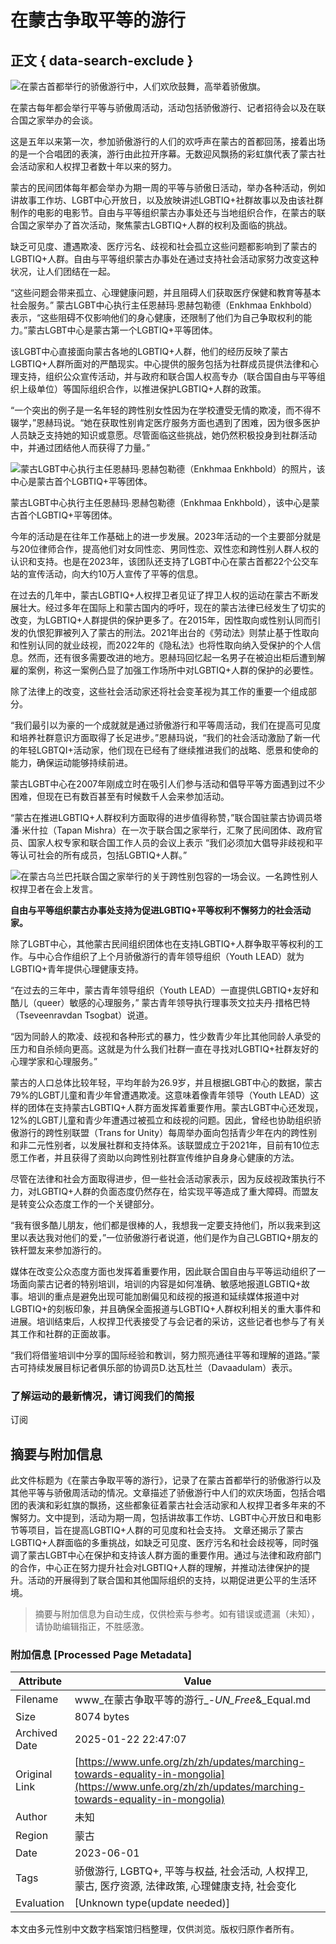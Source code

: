 # 在蒙古争取平等的游行

## 正文 { data-search-exclude }


![在蒙古首都举行的骄傲游行中，人们欢欣鼓舞，高举着骄傲旗。](https://www.unfe.org/sites/default/files/inline-images/image.jpg)

在蒙古每年都会举行平等与骄傲周活动，活动包括骄傲游行、记者招待会以及在联合国之家举办的会谈。  

这是五年以来第一次，参加骄傲游行的人们的欢呼声在蒙古的首都回荡，接着出场的是一个合唱团的表演，游行由此拉开序幕。无数迎风飘扬的彩虹旗代表了蒙古社会活动家和人权捍卫者数十年以来的努力。  

蒙古的民间团体每年都会举办为期一周的平等与骄傲日活动，举办各种活动，例如讲故事工作坊、LGBT中心开放日，以及放映讲述LGBTIQ+社群故事以及由该社群制作的电影的电影节。自由与平等组织蒙古办事处还与当地组织合作，在蒙古的联合国之家举办了首次活动，聚焦蒙古LGBTIQ+人群的权利及面临的挑战。 

缺乏可见度、遭遇欺凌、医疗污名、歧视和社会孤立这些问题都影响到了蒙古的LGBTIQ+人群。自由与平等组织蒙古办事处在通过支持社会活动家努力改变这种状况，让人们团结在一起。 

“这些问题会带来孤立、心理健康问题，并且阻碍人们获取医疗保健和教育等基本社会服务。” 蒙古LGBT中心执行主任恩赫玛∙恩赫包勒德（Enkhmaa Enkhbold）表示，“这些阻碍不仅影响他们的身心健康，还限制了他们为自己争取权利的能力。”蒙古LGBT中心是蒙古第一个LGBTIQ+平等团体。

该LGBT中心直接面向蒙古各地的LGBTIQ+人群，他们的经历反映了蒙古LGBTIQ+人群所面对的严酷现实。中心提供的服务包括为社群成员提供法律和心理支持，组织公众宣传活动，并与政府和联合国人权高专办（联合国自由与平等组织上级单位）等国际组织合作，以推进保护LGBTIQ+人群的政策。  

“一个突出的例子是一名年轻的跨性别女性因为在学校遭受无情的欺凌，而不得不辍学，”恩赫玛说。“她在获取性别肯定医疗服务方面也遇到了困难，因为很多医护人员缺乏支持她的知识或意愿。尽管面临这些挑战，她仍然积极投身到社群活动中，并通过团结他人而获得了力量。” 

![蒙古LGBT中心执行主任恩赫玛∙恩赫包勒德（Enkhmaa Enkhbold）的照片，该中心是蒙古首个LGBTIQ+平等团体。](https://www.unfe.org/sites/default/files/inline-images/8a30a608-fbf0-404f-96cd-62493da30b2d_0.JPG)

蒙古LGBT中心执行主任恩赫玛∙恩赫包勒德（Enkhmaa Enkhbold），该中心是蒙古首个LGBTIQ+平等团体。  

今年的活动是在往年工作基础上的进一步发展。2023年活动的一个主要部分就是与20位律师合作，提高他们对女同性恋、男同性恋、双性恋和跨性别人群人权的认识和支持。也是在2023年，该团队还支持了LGBT中心在蒙古首都22个公交车站的宣传活动，向大约10万人宣传了平等的信息。

在过去的几年中，蒙古LGBTIQ+人权捍卫者见证了捍卫人权的运动在蒙古不断发展壮大。经过多年在国际上和蒙古国内的呼吁，现在的蒙古法律已经发生了切实的改变，为LGBTIQ+人群提供的保护更多了。在2015年，因性取向或性别认同而引发的仇恨犯罪被列入了蒙古的刑法。2021年出台的《劳动法》则禁止基于性取向和性别认同的就业歧视，而2022年的《隐私法》也将性取向纳入受保护的个人信息。然而，还有很多需要改进的地方。恩赫玛回忆起一名男子在被迫出柜后遭到解雇的案例，称这一案例凸显了加强工作场所中对LGBTIQ+人群的保护的必要性。 

除了法律上的改变，这些社会活动家还将社会变革视为其工作的重要一个组成部分。  

“我们最引以为豪的一个成就就是通过骄傲游行和平等周活动，我们在提高可见度和培养社群意识方面取得了长足进步。”恩赫玛说，“我们的社会活动激励了新一代的年轻LGBTQI+活动家，他们现在已经有了继续推进我们的战略、愿景和使命的能力，确保运动能够持续前进。 

蒙古LGBT中心在2007年刚成立时在吸引人们参与活动和倡导平等方面遇到过不少困难，但现在已有数百甚至有时候数千人会来参加活动。 

“蒙古在推进LGBTIQ+人群权利方面取得的进步值得称赞，”联合国驻蒙古协调员塔潘∙米什拉（Tapan Mishra）在一次于联合国之家举行，汇聚了民间团体、政府官员、国家人权专家和联合国工作人员的会议上表示 “我们必须加大倡导非歧视和平等认可社会的所有成员，包括LGBTIQ+人群。” 

![在蒙古乌兰巴托联合国之家举行的关于跨性别包容的一场会议。一名跨性别人权捍卫者在会上发言。](https://www.unfe.org/sites/default/files/inline-images/20240827_152703.jpg)

**自由与平等组织蒙古办事处支持为促进LGBTIQ+平等权利不懈努力的社会活动家。** 

除了LGBT中心，其他蒙古民间组织团体也在支持LGBTIQ+人群争取平等权利的工作。与中心合作组织了上个月骄傲游行的青年领导组织（Youth LEAD）就为LGBTIQ+青年提供心理健康支持。 

“在过去的三年中，蒙古青年领导组织（Youth LEAD）一直提供LGBTIQ+友好和酷儿（queer）敏感的心理服务，” 蒙古青年领导执行理事茨文拉夫丹∙措格巴特（Tseveenravdan Tsogbat）说道。 

“因为同龄人的欺凌、歧视和各种形式的暴力，性少数青少年比其他同龄人承受的压力和自杀倾向更高。这就是为什么我们社群一直在寻找对LGBTIQ+社群友好的心理学家和心理服务。” 

蒙古的人口总体比较年轻，平均年龄为26.9岁，并且根据LGBT中心的数据，蒙古79%的LGBT儿童和青少年曾遭遇欺凌。这意味着像青年领导（Youth LEAD）这样的团体在支持蒙古LGBTIQ+人群方面发挥着重要作用。蒙古LGBT中心还发现，12%的LGBT儿童和青少年遭遇过被孤立和歧视的问题。因此，曾经也协助组织骄傲游行的跨性别联盟（Trans for Unity）每周举办面向包括青少年在内的跨性别和非二元性别者，以发展社群和支持体系。该联盟成立于2021年，目前有10位志愿工作者，并且获得了资助以向跨性别社群宣传维护自身身心健康的方法。 

尽管在法律和社会方面取得进步，但一些社会活动家表示，因为反歧视政策执行不力，对LGBTIQ+人群的负面态度仍然存在，给实现平等造成了重大障碍。而盟友是转变公众态度工作的一个关键部分。

“我有很多酷儿朋友，他们都是很棒的人，我想我一定要支持他们，所以我来到这里以表达我对他们的爱，”一位骄傲游行者说道，他们是作为自己LGBTIQ+朋友的铁杆盟友来参加游行的。 

媒体在改变公众态度方面也发挥着重要作用，因此联合国自由与平等运动组织了一场面向蒙古记者的特别培训，培训的内容是如何准确、敏感地报道LGBTIQ+故事。培训的重点是避免出现可能加剧偏见和歧视的报道和延续媒体报道中对LGBTIQ+的刻板印象，并且确保全面报道与LGBTIQ+人群权利相关的重大事件和进展。培训结束后，人权捍卫代表接受了与会记者的采访，这些记者也参与了有关其工作和社群的正面故事。 

“我们将借鉴培训中分享的国际经验和教训，努力照亮通往平等和理解的道路。”蒙古可持续发展目标记者俱乐部的协调员D.达瓦杜兰（Davaadulam）表示。 

### 了解运动的最新情况，请订阅我们的简报

订阅
<!-- tcd_original_link https://www.unfe.org/zh/zh/updates/marching-towards-equality-in-mongolia -->


## 摘要与附加信息

<!-- tcd_abstract -->
此文件标题为《在蒙古争取平等的游行》，记录了在蒙古首都举行的骄傲游行以及其他平等与骄傲周活动的情况。文章描述了骄傲游行中人们的欢庆场面，包括合唱团的表演和彩虹旗的飘扬，这些都象征着蒙古社会活动家和人权捍卫者多年来的不懈努力。文中提到，活动为期一周，包括讲故事工作坊、LGBT中心开放日和电影节等项目，旨在提高LGBTIQ+人群的可见度和社会支持。 文章还揭示了蒙古LGBTIQ+人群面临的多重挑战，如缺乏可见度、医疗污名和社会歧视等，同时强调了蒙古LGBT中心在保护和支持该人群方面的重要作用。通过与法律和政府部门的合作，中心正在努力提升社会对LGBTIQ+人群的理解，并推动法律保护的提升。活动的开展得到了联合国和其他国际组织的支持，以期促进更公平的生活环境。
<!-- tcd_abstract_end -->

> 摘要与附加信息为自动生成，仅供检索与参考。如有错误或遗漏（未知），请协助编辑指正，不胜感激。

### 附加信息 [Processed Page Metadata]

| Attribute       | Value                                  |
|-----------------|----------------------------------------|
| Filename        | www_在蒙古争取平等的游行_-_UN_Free_&_Equal.md                             |
| Size            | 8074 bytes                           |
| Archived Date   | 2025-01-22 22:47:07                             |
| Original Link   | [https://www.unfe.org/zh/zh/updates/marching-towards-equality-in-mongolia](https://www.unfe.org/zh/zh/updates/marching-towards-equality-in-mongolia)                       |
| Author          | 未知                               |
| Region          | 蒙古                               |
| Date            | 2023-06-01                                 |
| Tags            | 骄傲游行, LGBTQ+, 平等与权益, 社会活动, 人权捍卫, 蒙古, 医疗资源, 法律政策, 心理健康支持, 社会变化                                 |
| Evaluation            | [Unknown type(update needed)]                                 |
<!-- tcd_table_end -->

本文由多元性别中文数字档案馆归档整理，仅供浏览。版权归原作者所有。
